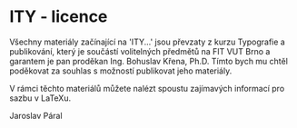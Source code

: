 # ITY - licence

Všechny materiály začínající na 'ITY...' jsou převzaty z kurzu Typografie a publikování, který je součástí volitelných předmětů na FIT VUT Brno a garantem je pan proděkan Ing. Bohuslav Křena, Ph.D. Tímto bych mu chtěl poděkovat za souhlas s možností publikovat jeho materiály.

V rámci těchto materiálů můžete nalézt spoustu zajímavých informací pro sazbu v LaTeXu.

Jaroslav Páral
